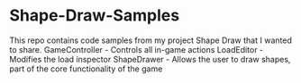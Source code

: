 # Shape-Draw-Samples
This repo contains code samples from my project Shape Draw that I wanted to share.
GameController - Controls all in-game actions
LoadEditor - Modifies the load inspector
ShapeDrawer - Allows the user to draw shapes, part of the core functionality of the game
